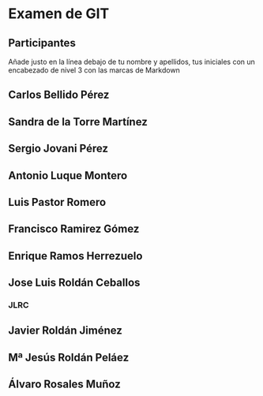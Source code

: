 # Examen de GIT
## Participantes

Añade justo en la línea debajo de tu nombre y apellidos, tus iniciales con un encabezado de nivel 3 con las marcas de Markdown

## Carlos Bellido Pérez


## Sandra de la Torre Martínez


## Sergio Jovani Pérez


## Antonio Luque Montero


## Luis Pastor Romero


## Francisco Ramirez Gómez


## Enrique Ramos Herrezuelo


## Jose Luis Roldán Ceballos
### JLRC

## Javier Roldán Jiménez


## Mª Jesús Roldán Peláez


## Álvaro Rosales Muñoz





